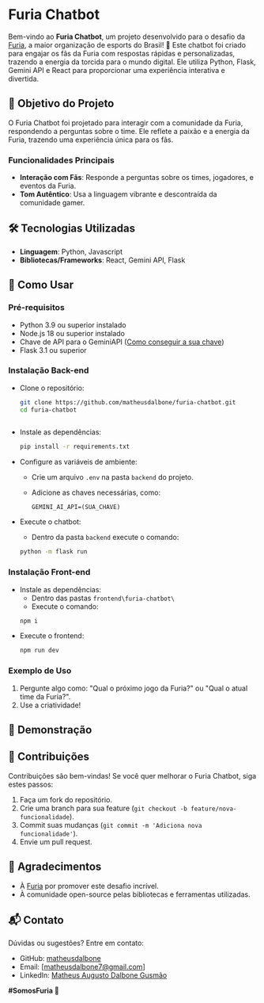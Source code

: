 
# Furia Chatbot

Bem-vindo ao **Furia Chatbot**, um projeto desenvolvido para o desafio da [Furia](https://furia.gg/), a maior organização de esports do Brasil! 🚀 Este chatbot foi criado para engajar os fãs da Furia com respostas rápidas e personalizadas, trazendo a energia da torcida para o mundo digital. Ele utiliza Python, Flask, Gemini API e React para proporcionar uma experiência interativa e divertida.

## 🎯 Objetivo do Projeto

O Furia Chatbot foi projetado para interagir com a comunidade da Furia, respondendo a perguntas sobre o time. Ele reflete a paixão e a energia da Furia, trazendo uma experiência única para os fãs.

### Funcionalidades Principais

-   **Interação com Fãs**: Responde a perguntas sobre os times, jogadores, e eventos da Furia.
-   **Tom Autêntico**: Usa a linguagem vibrante e descontraída da comunidade gamer.

## 🛠️ Tecnologias Utilizadas

-   **Linguagem**: Python, Javascript
-   **Bibliotecas/Frameworks**: React, Gemini API, Flask

## 🚀 Como Usar

### Pré-requisitos

-  Python 3.9 ou superior instalado
-  Node.js 18 ou superior instalado
-   Chave de API para  o GeminiAPI ([Como conseguir a sua chave](https://ai.google.dev/gemini-api/docs/api-key?hl=pt-br))
-  Flask 3.1 ou superior

### Instalação Back-end

 -  Clone o repositório:
    
    ```bash
    git clone https://github.com/matheusdalbone/furia-chatbot.git
    cd furia-chatbot
   
    ```
    
 -  Instale as dependências:
    
    ```bash
    pip install -r requirements.txt
    
    ```
    
 -  Configure as variáveis de ambiente:
    -   Crie um arquivo `.env` na pasta `backend` do projeto.
    -   Adicione as chaves necessárias, como:
        
        ```env
        GEMINI_AI_API=(SUA_CHAVE)
        
        ```
        
 -  Execute o chatbot:
    - Dentro da pasta `backend` execute o comando:
    ```bash
    python -m flask run
    
    ```
    
### Instalação Front-end
- Instale as dependências:
	- Dentro das pastas `frontend\furia-chatbot\`
	- Execute o comando: 
	 ```bash
	 npm i 

- Execute o frontend:
	```bash
	npm run dev

### Exemplo de Uso

1.  Pergunte algo como: "Qual o próximo jogo da Furia?" ou "Qual o atual time da Furia?".
2.  Use a criatividade!

## 📸 Demonstração




## 🤝 Contribuições

Contribuições são bem-vindas! Se você quer melhorar o Furia Chatbot, siga estes passos:

1.  Faça um fork do repositório.
2.  Crie uma branch para sua feature (`git checkout -b feature/nova-funcionalidade`).
3.  Commit suas mudanças (`git commit -m 'Adiciona nova funcionalidade'`).
4.  Envie um pull request.

## 🙌 Agradecimentos

-   À [Furia](https://furia.gg/) por promover este desafio incrível.
-   À comunidade open-source pelas bibliotecas e ferramentas utilizadas.

## 📬 Contato

Dúvidas ou sugestões? Entre em contato:

-   GitHub: [matheusdalbone](https://github.com/matheusdalbone)
-   Email: [[matheusdalbone7@gmail.com](mailto:matheusdalbone7@gmail.com)]
-   LinkedIn: [Matheus Augusto Dalbone Gusmão](https://linkedin.com/in/matheusdalbone)

**#SomosFuria 🐾**